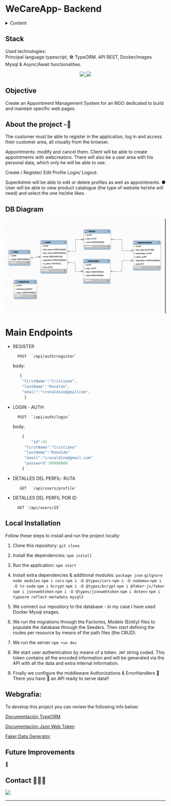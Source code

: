 # WeCareApp- Backend

<details>
  <summary>Content</summary>
  <ol>
    <li><a href="#stack">Stack</a></li>
    <li><a href="#objective">Objective</a></li>
    <li><a href="#about-the-project">About the project -🔎</a></li>
    <li><a href="#views">Views</a></li>
    <li><a href="#installation">Installation</a></li>
    <li><a href="#webgrafia">Webgrafia</a></li>
    <li><a href="#licence">Licence</a></li>
    <li><a href="#contact">Contact</a></li>

  </ol>

</details>

## Stack

Used technologies:  
Principal language typescript, 🛠️ TypeORM. API REST, Docker/images Mysql & Async/Await functionalities.

<div align="center">

<a href="https://nodejs.org/en">
    <img src= "https://user-images.githubusercontent.com/121863208/227808607-7170e528-cc5d-4a04-a7ec-edfad90e2a1e.svg"/>
</a>

<a href="https://nextjs.org/">
    <img src= "https://user-images.githubusercontent.com/121863208/227808660-c8b59b3d-34bd-446f-83e1-8157f5a09b98.svg"/>
</a>

</div>

## Objective

Create an Appointment Management System for an NGO dedicated to build and maintain specific web pages.

## About the project -🔎

The customer must be able to register in the application, log in and access their customer area, all visually from the browser.

Appointments: modify and cancel them. Client will be able to create appointments with webcreators. There will also be a user area with his personal data, which only he will be able to see.

Create / Register/ Edit Profile Login/ Logout.

SuperAdmin will be able to edit or delete profiles as well as appointments.
● User will be able to view product catalogue (the type of website he/she will need) and
select the one he/she likes.

## DB Diagram

<img src="./img/DbOng.png" alt="DB" />

# Main Endpoints

- REGISTER

        POST  `/api/auth/register`

  body:

  ```js
     {
      "firstName":"Cristiano",
      "lastName":"Ronaldo",
      "email":"cronaldino@gmailcom",
       }
  ```

- LOGIN - AUTH

        POST  `/api/auth/login`

  body:

  ```js
      {
          "id":41
       "firstName":"Cristiano"
       "lastName":"Ronaldo"
       "email":"cronaldino@gmail.com"
       "password":99998888
      }
  ```

- DETALLES DEL PERFIL- RUTA

         GET  `/api/users/profile`

- DETALLES DEL PERFIL POR ID

        GET `/api/users/25`

## Local Installation

Follow these steps to install and run the project locally:

1.  Clone this repository: `git clone`
2.  Install the dependencies: `npm install`
3.  Run the application: `npm start`
4.  Install extra dependencies & additional modules: `package json` `gitgnore`
    `node modules`
    `npm i cors`
    `npm i -D @types/cors`
    `npm i -D nodemon`
    `npm i -D ts-node`
    `npm i bcrypt`
    `npm i -D @types/bcrypt`
    `npm i @faker-js/faker`
    `npm i jsonwebtoken`
    `npm i -D @types/jsonwebtoken`
    `npm i dotenv`
    `npm i typeorm reflect-metadata mysql2`
5.  We connect our repository to the database - in my case I have used Docker Mysql images.

6.  We run the migrations through the Factories, Models (Entity) files to populate the database through the Seeders. Then start defining the routes per resource by means of the path files (the CRUD).

7.  We run the server `npm run dev`
8.  We start user authentication by means of a token. `JWT` string coded. This token contains all the encoded information and will be generated via the API with all the data and extra internal information.

9.  Finally we configure the middleware Authorizations & ErrorHandlers 🎉 There you have 🎁 an API ready to serve data!!

## Webgrafia:

To develop this project you can review the following info below:

<a href="https://typeorm.io/" target="_blank"> Documentación TypeORM</a>

<a href="https://jwt.io/" target="_blank"> Documentación Json Web Token</a>

<a href="https://fakerjs.dev/" target="_blank"> Faker Data Generator </a>

## Future Improvements

🤔

## Contact 👩🏽‍💻

<a href="https://www.linkedin.com/in/marissarico" target="_blank"> <img src="https://img.shields.io/badge/-LinkedIn-%230077B5?style=for-the-badge&logo=linkedin&logoColor=white" target="_blank"></a>

---
